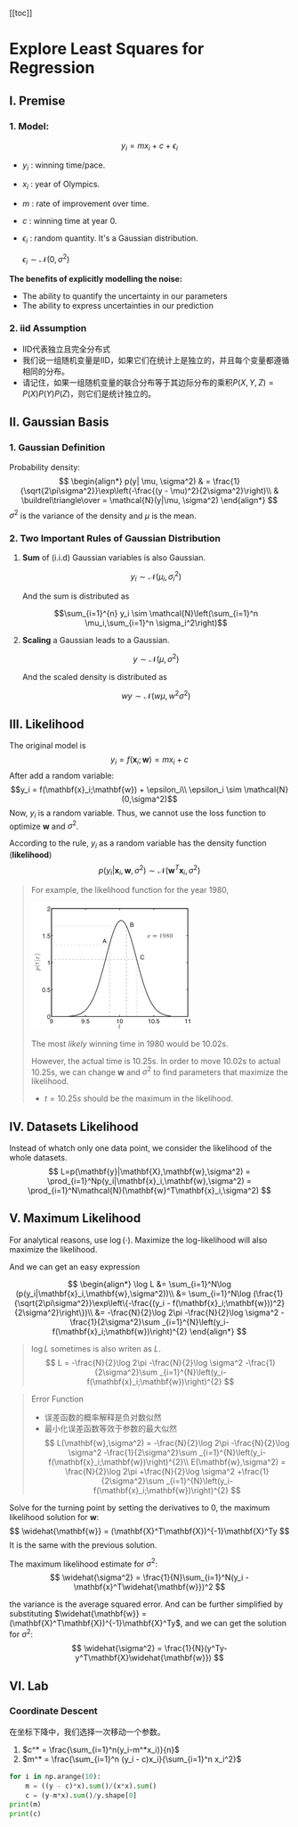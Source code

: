 [[toc]]
# Explore Least Squares for Regression
## I. Premise
### 1. Model:
$$y_i = m x_i + c + \epsilon_i$$
* $y_i$ : winning time/pace.
* $x_i$ : year of Olympics.
* $m$ : rate of improvement over time.
* $c$ : winning time at year 0.
* $\epsilon_i$ : random quantity. It's a Gaussian distribution.

  $\epsilon_i \sim  \mathcal{N}(0, \sigma^2)$

**The benefits of explicitly modelling the noise:**
* The ability to quantify the uncertainty in our parameters
* The ability to express uncertainties in our prediction

### 2. iid Assumption
  * IID代表独立且完全分布式
  * 我们说一组随机变量是IID，如果它们在统计上是独立的，并且每个变量都遵循相同的分布。
  * 请记住，如果一组随机变量的联合分布等于其边际分布的乘积$P(X, Y, Z) = P(X)P(Y)P(Z)$，则它们是统计独立的。
## II. Gaussian Basis
### 1. Gaussian Definition
Probability density:
$$
\begin{align*}
p(y| \mu, \sigma^2) & = \frac{1}{\sqrt{2\pi\sigma^2}}\exp\left(-\frac{(y - \mu)^2}{2\sigma^2}\right)\\
                    & \buildrel\triangle\over = \mathcal{N}(y|\mu, \sigma^2)
\end{align*}
$$
$\sigma^2$ is the variance of the density and $\mu$ is the mean.

### 2. Two Important Rules of Gaussian Distribution
1.  **Sum** of (i.i.d) Gaussian variables is also Gaussian.

    $$y_i \sim \mathcal{N}(\mu_i, \sigma^2_i)$$

    And the sum is distributed as

    $$\sum_{i=1}^{n} y_i \sim \mathcal{N}\left(\sum_{i=1}^n \mu_i,\sum_{i=1}^n \sigma_i^2\right)$$
2.  **Scaling** a Gaussian leads to a Gaussian.

    $$y \sim \mathcal{N}(\mu, \sigma^2)$$

    And the scaled density is distributed as

    $$w y \sim \mathcal{N}(w\mu,w^2 \sigma^2)$$

## III. Likelihood
The original model is
$$y_i = f(\mathbf{x}_i;\mathbf{w})=m x_i + c$$
After add a random variable:
$$y_i = f(\mathbf{x}_i;\mathbf{w}) + \epsilon_i\\
\epsilon_i \sim \mathcal{N}(0,\sigma^2)$$
Now, $y_i$ is a random variable. Thus, we cannot use the loss function to optimize $\mathbf{w}$ and $\sigma^2$.

According to the rule, $y_i$ as a random variable has the density function (**likelihood**)
$$
p(y_i|\mathbf{x}_i,\mathbf{w},\sigma^2) \sim \mathcal{N}(\mathbf{w}^T\mathbf{x}_i,\sigma^2)
$$

> For example, the likelihood function for the year 1980,
>
> ![](img/Jietu20200115-001857.jpg)
>
> The most *likely* winning time in 1980 would be 10.02s.
>
> However, the actual time is 10.25s. In order to move 10.02s to actual 10.25s, we can change $\mathbf{w}$ and $\sigma^2$ to find parameters that maximize the likelihood.
>
> * $t = 10.25s$ should be the maximum in the likelihood.

## IV. Datasets Likelihood
Instead of whatch only one data point, we consider the likelihood of the whole datasets.
$$
L=p(\mathbf{y}|\mathbf{X},\mathbf{w},\sigma^2) = \prod_{i=1}^Np(y_i|\mathbf{x}_i,\mathbf{w},\sigma^2) = \prod_{i=1}^N\mathcal{N}(\mathbf{w}^T\mathbf{x}_i,\sigma^2)
$$

## V. Maximum Likelihood
For analytical reasons, use $\log(\cdot)$. Maximize the log-likelihood will also maximize the likelihood.

And we can get an easy expression

$$
\begin{align*}
\log L &= \sum_{i=1}^N\log (p(y_i|\mathbf{x}_i,\mathbf{w},\sigma^2))\\
&= \sum_{i=1}^N\log (\frac{1}{\sqrt{2\pi\sigma^2}}\exp\left\{-\frac{(y_i - f(\mathbf{x}_i;\mathbf{w}))^2}{2\sigma^2}\right\})\\
&= -\frac{N}{2}\log 2\pi -\frac{N}{2}\log \sigma^2 -\frac{1}{2\sigma^2}\sum _{i=1}^{N}\left(y_i-f(\mathbf{x}_i;\mathbf{w})\right)^{2}
\end{align*}
$$
> $\log L$ sometimes is also writen as $L$.
> $$
> L = -\frac{N}{2}\log 2\pi -\frac{N}{2}\log \sigma^2 -\frac{1}{2\sigma^2}\sum _{i=1}^{N}\left(y_i-f(\mathbf{x}_i;\mathbf{w})\right)^{2}
> $$

> Error Function
> * 误差函数的概率解释是负对数似然
> * 最小化误差函数等效于参数的最大似然
> $$
> L(\mathbf{w},\sigma^2) = -\frac{N}{2}\log 2\pi -\frac{N}{2}\log \sigma^2 -\frac{1}{2\sigma^2}\sum _{i=1}^{N}\left(y_i-f(\mathbf{x}_i;\mathbf{w})\right)^{2}\\
> E(\mathbf{w},\sigma^2) = \frac{N}{2}\log 2\pi +\frac{N}{2}\log \sigma^2 +\frac{1}{2\sigma^2}\sum _{i=1}^{N}\left(y_i-f(\mathbf{x}_i;\mathbf{w})\right)^{2}
> $$

Solve for the turning point by setting the derivatives to $0$, the maximum likelihood solution for $\mathbf{w}$:
$$
\widehat{\mathbf{w}} = (\mathbf{X}^T\mathbf{X})^{-1}\mathbf{X}^Ty
$$
It is the same with the previous solution.

The maximum likelihood estimate for $\sigma^2$:
$$
\widehat{\sigma^2} = \frac{1}{N}\sum_{i=1}^N(y_i - \mathbf{x}^T\widehat{\mathbf{w}})^2
$$

the variance is the average squared error.
And can be further simplified by substituting $\widehat{\mathbf{w}} = (\mathbf{X}^T\mathbf{X})^{-1}\mathbf{X}^Ty$, and we can get the solution for $\sigma^2$:
$$
\widehat{\sigma^2} = \frac{1}{N}(y^Ty-y^T\mathbf{X}\widehat{\mathbf{w}})
$$
## VI. Lab
### Coordinate Descent
在坐标下降中，我们选择一次移动一个参数。
1. $c^* = \frac{\sum_{i=1}^n(y_i-m^*x_i)}{n}$
2. $m^* = \frac{\sum_{i=1}^n (y_i - c)x_i}{\sum_{i=1}^n x_i^2}$
```python
for i in np.arange(10):
    m = ((y - c)*x).sum()/(x*x).sum()
    c = (y-m*x).sum()/y.shape[0]
print(m)
print(c)
```
